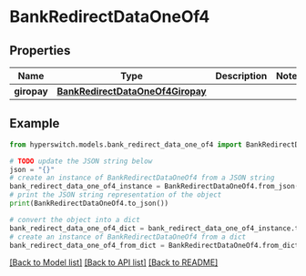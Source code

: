 # BankRedirectDataOneOf4


## Properties

Name | Type | Description | Notes
------------ | ------------- | ------------- | -------------
**giropay** | [**BankRedirectDataOneOf4Giropay**](BankRedirectDataOneOf4Giropay.md) |  | 

## Example

```python
from hyperswitch.models.bank_redirect_data_one_of4 import BankRedirectDataOneOf4

# TODO update the JSON string below
json = "{}"
# create an instance of BankRedirectDataOneOf4 from a JSON string
bank_redirect_data_one_of4_instance = BankRedirectDataOneOf4.from_json(json)
# print the JSON string representation of the object
print(BankRedirectDataOneOf4.to_json())

# convert the object into a dict
bank_redirect_data_one_of4_dict = bank_redirect_data_one_of4_instance.to_dict()
# create an instance of BankRedirectDataOneOf4 from a dict
bank_redirect_data_one_of4_from_dict = BankRedirectDataOneOf4.from_dict(bank_redirect_data_one_of4_dict)
```
[[Back to Model list]](../README.md#documentation-for-models) [[Back to API list]](../README.md#documentation-for-api-endpoints) [[Back to README]](../README.md)


